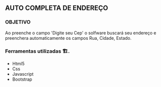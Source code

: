 ## AUTO COMPLETA DE ENDEREÇO

### OBJETIVO
Ao preenche o campo 'Digite seu Cep' o solfware buscará seu endereço e preenchera automaticamente os campos Rua, Cidade, Estado.


### Ferramentas utilizadas 🏗️.
- Html5
- Css
- Javascript
- Bootstrap
